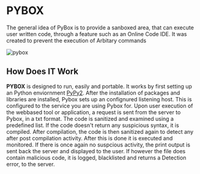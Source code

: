# PYBOX 

The general idea of PyBox is to provide a sanboxed area, that can execute user written code, through a feature such as an Online Code IDE.
It was created to prevent the execution of Arbitary commands

![pybox](https://user-images.githubusercontent.com/62581994/110783083-f037d300-8235-11eb-94ab-5a0da08fde00.png)

## How Does IT Work

**PYBOX** is designed to run, easily and portable. It works by first setting up an Python enviornment [PyPy2](https://mail.python.org/pipermail/pypy-dev/2019-August/015797.html).
After the installation of packages and libraries are installed, Pybox sets up an confignured listening host. This is configured to the service you are using Pybox for. Upon user execution of the webbased tool or application, a request is sent from the server to Pybox, in a txt format. The code is sanitized and examined using a predefined list. If the code doesn't return any suspicious syntax, it is compiled. After compilation, the code is then sanitized again to detect any after post compilation activity. After this is done it is executed and monitored. If there is once again no suspcious activity, the print output is sent back the server and displayed to the user. If however the file does contain malicious code, it is logged, blacklisted and returns a Detection error, to the server.
